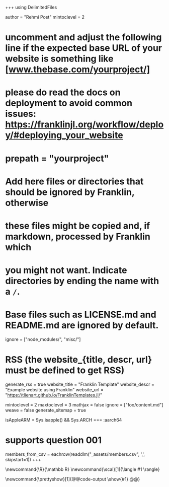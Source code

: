 <!--
Add here global page variables to use throughout your website.
-->
+++
using DelimitedFiles

author = "Rehmi Post"
mintoclevel = 2

# uncomment and adjust the following line if the expected base URL of your website is something like [www.thebase.com/yourproject/]
# please do read the docs on deployment to avoid common issues: https://franklinjl.org/workflow/deploy/#deploying_your_website
# prepath = "yourproject"

# Add here files or directories that should be ignored by Franklin, otherwise
# these files might be copied and, if markdown, processed by Franklin which
# you might not want. Indicate directories by ending the name with a `/`.
# Base files such as LICENSE.md and README.md are ignored by default.
ignore = ["node_modules/", "misc/"]

# RSS (the website_{title, descr, url} must be defined to get RSS)
generate_rss = true
website_title = "Franklin Template"
website_descr = "Example website using Franklin"
website_url   = "https://tlienart.github.io/FranklinTemplates.jl/"

mintoclevel = 2
maxtoclevel = 3
mathjax = false
ignore = ["foo/content.md"]
weave = false
generate_sitemap = true

isAppleARM = Sys.isapple() && Sys.ARCH === :aarch64

# supports question 001
members_from_csv = eachrow(readdlm("_assets/members.csv", ',', skipstart=1))
+++

<!--
Add here global latex commands to use throughout your pages.
-->
\newcommand{\R}{\mathbb R}
\newcommand{\scal}[1]{\langle #1 \rangle}

<!-- supports question 003 -->
\newcommand{\prettyshow}[1]{@@code-output \show{#1} @@}
